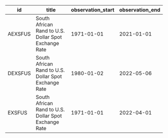 | id      | title                                                | observation_start   | observation_end   |
|---------|------------------------------------------------------|---------------------|-------------------|
| AEXSFUS | South African Rand to U.S. Dollar Spot Exchange Rate | 1971-01-01          | 2021-01-01        |
| DEXSFUS | South African Rand to U.S. Dollar Spot Exchange Rate | 1980-01-02          | 2022-05-06        |
| EXSFUS  | South African Rand to U.S. Dollar Spot Exchange Rate | 1971-01-01          | 2022-04-01        |